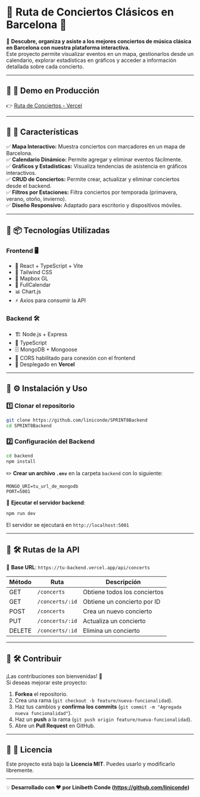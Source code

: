 # 🎼 Ruta de Conciertos Clásicos en Barcelona 🎻

📍 **Descubre, organiza y asiste a los mejores conciertos de música clásica en Barcelona con nuestra plataforma interactiva.**  
Este proyecto permite visualizar eventos en un mapa, gestionarlos desde un calendario, explorar estadísticas en gráficos y acceder a información detallada sobre cada concierto.

---

## 📌 **🔗 Demo en Producción**

👉 [Ruta de Conciertos - Vercel](https://sprint8backend.vercel.app/)

---

## 📌 **🚀 Características**

✅ **Mapa Interactivo:** Muestra conciertos con marcadores en un mapa de Barcelona.  
✅ **Calendario Dinámico:** Permite agregar y eliminar eventos fácilmente.  
✅ **Gráficos y Estadísticas:** Visualiza tendencias de asistencia en gráficos interactivos.  
✅ **CRUD de Conciertos:** Permite crear, actualizar y eliminar conciertos desde el backend.  
✅ **Filtros por Estaciones:** Filtra conciertos por temporada (primavera, verano, otoño, invierno).  
✅ **Diseño Responsivo:** Adaptado para escritorio y dispositivos móviles.

---

## 📌 **📦 Tecnologías Utilizadas**

### **Frontend 🖥️**

- 🚀 React + TypeScript + Vite
- 🎨 Tailwind CSS
- 📍 Mapbox GL
- 📆 FullCalendar
- 📊 Chart.js
- ⚡ Axios para consumir la API

### **Backend 🛠️**

- 🏗️ Node.js + Express
- 📜 TypeScript
- 🗄️ MongoDB + Mongoose
- 🔄 CORS habilitado para conexión con el frontend
- 🚀 Desplegado en **Vercel**

---

## 📌 **⚙️ Instalación y Uso**

### **1️⃣ Clonar el repositorio**

```bash
git clone https://github.com/liniconde/SPRINT8Backend
cd SPRINT8Backend
```

### **2️⃣ Configuración del Backend**

```bash
cd backend
npm install
```

✏️ **Crear un archivo `.env`** en la carpeta `backend` con lo siguiente:

```env
MONGO_URI=tu_url_de_mongodb
PORT=5001
```

📌 **Ejecutar el servidor backend**:

```bash
npm run dev
```

El servidor se ejecutará en `http://localhost:5001`

---

## 📌 **🛠️ Rutas de la API**

📌 **Base URL**: `https://tu-backend.vercel.app/api/concerts`

| Método | Ruta            | Descripción                  |
| ------ | --------------- | ---------------------------- |
| GET    | `/concerts`     | Obtiene todos los conciertos |
| GET    | `/concerts/:id` | Obtiene un concierto por ID  |
| POST   | `/concerts`     | Crea un nuevo concierto      |
| PUT    | `/concerts/:id` | Actualiza un concierto       |
| DELETE | `/concerts/:id` | Elimina un concierto         |

---

## 📌 **🛠️ Contribuir**

¡Las contribuciones son bienvenidas! 🚀  
Si deseas mejorar este proyecto:

1. **Forkea** el repositorio.
2. Crea una rama (`git checkout -b feature/nueva-funcionalidad`).
3. Haz tus cambios y **confirma los commits** (`git commit -m "Agregada nueva funcionalidad"`).
4. Haz un **push** a la rama (`git push origin feature/nueva-funcionalidad`).
5. Abre un **Pull Request** en GitHub.

---

## 📌 **📄 Licencia**

Este proyecto está bajo la **Licencia MIT**. Puedes usarlo y modificarlo libremente.

---

💡 **Desarrollado con ❤️ por Linibeth Conde (https://github.com/liniconde)**
